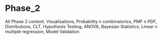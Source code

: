 # Phase_2
All Phase 2 content. Visualisations, Probability n combinatorics, PMF n PDF, Distributions, CLT, Hypothesis Testing, ANOVA, Bayesian Statistics, Linear n multiple regression, Model Validation
